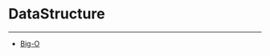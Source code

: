 # DataStructure

---

* [Big-O](https://github.com/chaeheedongs/DataStructure/blob/main/mkdwn/01-big-notation.md)
